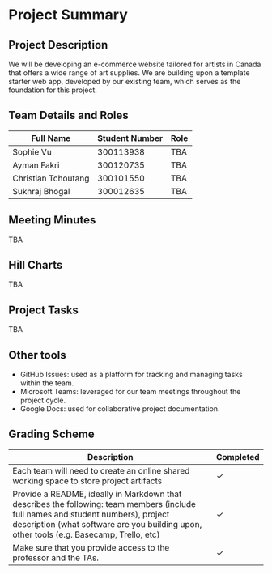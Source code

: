 # Project Summary

## Project Description

We will be developing an e-commerce website tailored for artists in Canada that offers a wide range of art supplies. We are building upon a template starter web app, developed by our existing team, which serves as the foundation for this project.


## Team Details and Roles

| Full Name | Student Number | Role |
|------|------|------|
| Sophie Vu | 300113938| TBA |
| Ayman Fakri | 300120735 | TBA |
| Christian Tchoutang | 300101550 | TBA |
| Sukhraj Bhogal | 300012635 | TBA |


## Meeting Minutes 

TBA 

## Hill Charts

TBA

## Project Tasks

TBA

## Other tools

- GitHub Issues: used as a platform for tracking and managing tasks within the team.
- Microsoft Teams: leveraged for our team meetings throughout the project cycle.
- Google Docs: used for collaborative project documentation.


## Grading Scheme

| Description | Completed |
|------|------|
| Each team will need to create an online shared working space to store project artifacts | &check; |
| Provide a README, ideally in Markdown that describes the following: team members (include full names and student numbers), project description (what software are you building upon, other tools (e.g. Basecamp, Trello, etc) | &check; |
| Make sure that you provide access to the professor and the TAs. | &check; |

